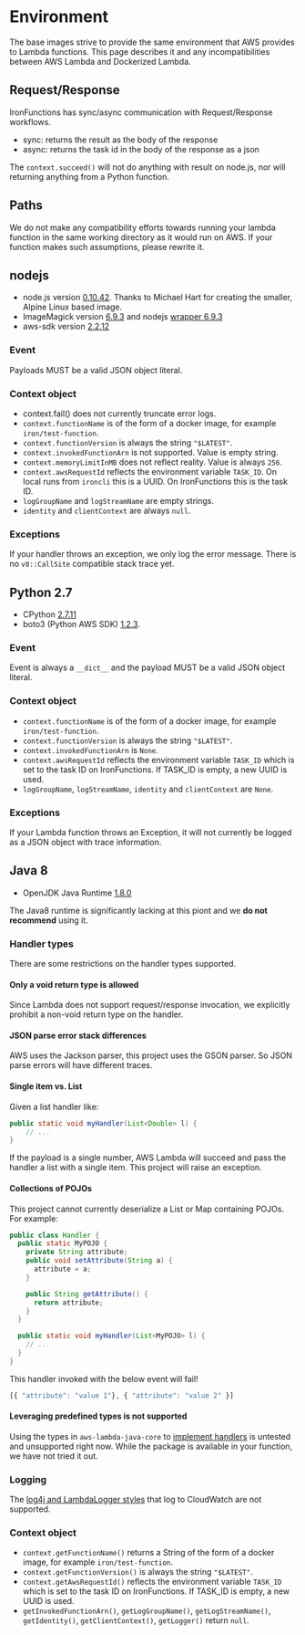 # Environment

The base images strive to provide the same environment that AWS provides to
Lambda functions. This page describes it and any incompatibilities between AWS
Lambda and Dockerized Lambda.

## Request/Response

IronFunctions has sync/async communication with Request/Response workflows.
* sync: returns the result as the body of the response
* async: returns the task id in the body of the response as a json

The `context.succeed()` will not do anything with result
on node.js, nor will returning anything from a Python function.

## Paths

We do not make any compatibility efforts towards running your lambda function
in the same working directory as it would run on AWS. If your function makes
such assumptions, please rewrite it.

## nodejs

* node.js version [0.10.42][nodev]. Thanks to Michael Hart for creating the
  smaller, Alpine Linux based image.
* ImageMagick version [6.9.3][magickv] and nodejs [wrapper 6.9.3][magickwrapperv]
* aws-sdk version [2.2.12][awsnodev]

[nodev]: https://github.com/mhart/alpine-node/blob/f025a0516b87e2a505c6be4ff2c7bf485a95dc5a/Dockerfile
[magickv]: https://pkgs.alpinelinux.org/package/main/x86_64/imagemagick
[magickwrapperv]: https://www.npmjs.com/package/imagemagick
[awsnodev]: https://aws.amazon.com/sdk-for-node-js/

### Event

Payloads MUST be a valid JSON object literal.

### Context object

* context.fail() does not currently truncate error logs.
* `context.functionName` is of the form of a docker image, for example
  `iron/test-function`.
* `context.functionVersion` is always the string `"$LATEST"`.
* `context.invokedFunctionArn` is not supported. Value is empty string.
* `context.memoryLimitInMB` does not reflect reality. Value is always `256`.
* `context.awsRequestId` reflects the environment variable `TASK_ID`. On local
  runs from `ironcli` this is a UUID. On IronFunctions this is the task ID.
* `logGroupName` and `logStreamName` are empty strings.
* `identity` and `clientContext` are always `null`.

### Exceptions

If your handler throws an exception, we only log the error message. There is no
`v8::CallSite` compatible stack trace yet.

## Python 2.7

* CPython [2.7.11][pythonv]
* boto3 (Python AWS SDK) [1.2.3][botov].

[pythonv]: https://hub.docker.com/r/iron/python/tags/
[botov]: https://github.com/boto/boto3/releases/tag/1.2.3

### Event

Event is always a `__dict__` and the payload MUST be a valid JSON object
literal.

### Context object

* `context.functionName` is of the form of a docker image, for example
  `iron/test-function`.
* `context.functionVersion` is always the string `"$LATEST"`.
* `context.invokedFunctionArn` is `None`.
* `context.awsRequestId` reflects the environment variable `TASK_ID` which is
  set to the task ID on IronFunctions. If TASK_ID is empty, a new UUID is used.
* `logGroupName`, `logStreamName`, `identity` and `clientContext` are `None`.

### Exceptions

If your Lambda function throws an Exception, it will not currently be logged as
a JSON object with trace information.

## Java 8

* OpenJDK Java Runtime [1.8.0][javav]

[javav]: https://hub.docker.com/r/iron/java/tags/

The Java8 runtime is significantly lacking at this piont and we **do not
recommend** using it.

### Handler types

There are some restrictions on the handler types supported.

#### Only a void return type is allowed

Since Lambda does not support request/response invocation, we explicitly
prohibit a non-void return type on the handler.

#### JSON parse error stack differences

AWS uses the Jackson parser, this project uses the GSON parser. So JSON parse
errors will have different traces.

#### Single item vs. List

Given a list handler like:

```java
public static void myHandler(List<Double> l) {
    // ...
}
```

If the payload is a single number, AWS Lambda will succeed and pass the handler
a list with a single item. This project will raise an exception.

#### Collections of POJOs

This project cannot currently deserialize a List or Map containing POJOs. For
example:

```java
public class Handler {
  public static MyPOJO {
    private String attribute;
    public void setAttribute(String a) {
      attribute = a;
    }

    public String getAttribute() {
      return attribute;
    }
  }

  public static void myHandler(List<MyPOJO> l) {
    // ...
  }
}
```

This handler invoked with the below event will fail!

```js
[{ "attribute": "value 1"}, { "attribute": "value 2" }]
```

#### Leveraging predefined types is not supported

Using the types in `aws-lambda-java-core` to [implement handlers][predef] is
untested and unsupported right now. While the package is available in your
function, we have not tried it out.

[predef]: http://docs.aws.amazon.com/lambda/latest/dg/java-handler-using-predefined-interfaces.html

### Logging

The [log4j and LambdaLogger
styles](http://docs.aws.amazon.com/lambda/latest/dg/java-logging.html) that log
to CloudWatch are not supported.

### Context object

* `context.getFunctionName()` returns a String of the form of a docker image,
  for example `iron/test-function`.
* `context.getFunctionVersion()` is always the string `"$LATEST"`.
* `context.getAwsRequestId()` reflects the environment variable `TASK_ID` which is
  set to the task ID on IronFunctions. If TASK_ID is empty, a new UUID is used.
* `getInvokedFunctionArn()`, `getLogGroupName()`, `getLogStreamName()`, `getIdentity()`, `getClientContext()`, `getLogger()` return `null`.
